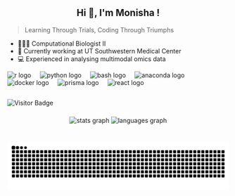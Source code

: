 <h2 align="center">Hi 👋, I'm Monisha !</h2>

> Learning Through Trials, Coding Through Triumphs

- 👩🏻‍🔬 Computational Biologist II
- 🔭 Currently working at UT Southwestern Medical Center
- 💻 Experienced in analysing multimodal omics data

<div align="left">
  <img src="https://cdn.simpleicons.org/r/276DC3" height="30" alt="r logo"  />
  <img width="12" />
  <img src="https://cdn.jsdelivr.net/gh/devicons/devicon/icons/python/python-original.svg" height="30" alt="python logo"  />
  <img width="12" />
  <img src="https://cdn.simpleicons.org/gnubash/4EAA25" height="30" alt="bash logo"  />
  <img width="12" />
  <img src="https://cdn.simpleicons.org/anaconda/44A833" height="30" alt="anaconda logo"  />
  <img width="12" />
  <img src="https://skillicons.dev/icons?i=docker" height="30" alt="docker logo"  />
  <img width="12" />
  <img src="https://cdn.simpleicons.org/prisma/2D3748" height="30" alt="prisma logo"  />
  <img width="12" />
  <img src="https://cdn.jsdelivr.net/gh/devicons/devicon/icons/react/react-original.svg" height="30" alt="react logo"  />
</div>

###
<h2 align="left"></h2>

###

![Visitor Badge](https://visitor-badge.laobi.icu/badge?page_id=monisha1202.monisha1202)

###

<div align="left">
</div>

###

<div align="center">
  <img src="https://github-readme-stats.vercel.app/api?username=monisha1202&hide_title=false&hide_rank=true&show_icons=true&include_all_commits=true&count_private=true&disable_animations=false&theme=dracula&locale=en&hide_border=false" height="150" alt="stats graph"  />
  <img src="https://github-readme-stats.vercel.app/api/top-langs?username=monisha1202&locale=en&hide_title=false&layout=compact&card_width=320&langs_count=5&theme=dracula&hide_border=false" height="150" alt="languages graph"  />
</div>

###
<div align="center">
<br clear="both">

<img src="https://raw.githubusercontent.com/monisha1202/monisha1202/output/snake.svg" alt="Snake animation" />

###



